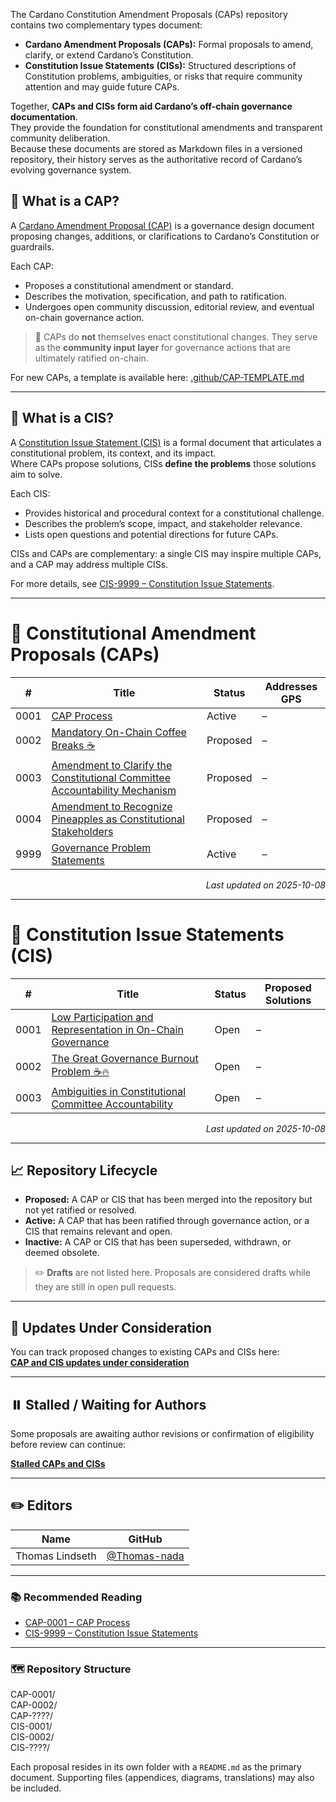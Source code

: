 The Cardano Constitution Amendment Proposals (CAPs) repository contains two complementary types document:

- **Cardano Amendment Proposals (CAPs):** Formal proposals to amend, clarify, or extend Cardano’s Constitution.
- **Constitution Issue Statements (CISs):** Structured descriptions of Constitution problems, ambiguities, or risks that require community attention and may guide future CAPs.

Together, **CAPs and CISs form aid Cardano’s off-chain governance documentation**.  
They provide the foundation for constitutional amendments and transparent community deliberation.  
Because these documents are stored as Markdown files in a versioned repository, their history serves as the authoritative record of Cardano’s evolving governance system.

## 🧭 What is a CAP?

A [Cardano Amendment Proposal (CAP)](./CAP-0001) is a governance design document proposing changes, additions, or clarifications to Cardano’s Constitution or guardrails.

Each CAP:

- Proposes a constitutional amendment or standard.
- Describes the motivation, specification, and path to ratification.
- Undergoes open community discussion, editorial review, and eventual on-chain governance action.

> 📌 CAPs do **not** themselves enact constitutional changes. They serve as the **community input layer** for governance actions that are ultimately ratified on-chain.

For new CAPs, a template is available here: [.github/CAP-TEMPLATE.md](.github/CAP-TEMPLATE.md)

---

## 🧭 What is a CIS?

A [Constitution Issue Statement (CIS)](./CIS-9999) is a formal document that articulates a constitutional problem, its context, and its impact.  
Where CAPs propose solutions, CISs **define the problems** those solutions aim to solve.

Each CIS:

- Provides historical and procedural context for a constitutional challenge.  
- Describes the problem’s scope, impact, and stakeholder relevance.  
- Lists open questions and potential directions for future CAPs.

CISs and CAPs are complementary: a single CIS may inspire multiple CAPs, and a CAP may address multiple CISs.

For more details, see [CIS-9999 – Constitution Issue Statements](./CIS-9999).

---

# 📜 Constitutional Amendment Proposals (CAPs)

<!-- BEGIN_CAP_INDEX -->
| #     | Title | Status | Addresses GPS |
|-------|----------------------------|----------|--------------------------|
| 0001  | [CAP Process](./CAP-0001) | Active | – |
| 0002  | [Mandatory On-Chain Coffee Breaks ☕](./CAP-0002) | Proposed | – |
| 0003  | [Amendment to Clarify the Constitutional Committee Accountability Mechanism](./CAP-0003) | Proposed | – |
| 0004  | [Amendment to Recognize Pineapples as Constitutional Stakeholders](./CAP-0004) | Proposed | – |
| 9999  | [Governance Problem Statements](./CAP-9999) | Active | – |

<p align="right"><i>Last updated on 2025-10-08</i></p>
<!-- END_CAP_INDEX -->

---

# 🧭 Constitution Issue Statements (CIS)

<!-- BEGIN_CIS_INDEX -->
| #     | Title | Status | Proposed Solutions |
|-------|-----------------------------|----------|-----------------------------|
| 0001  | [Low Participation and Representation in On-Chain Governance](./CIS-0001) | Open | – |
| 0002  | [The Great Governance Burnout Problem ☕🔥](./CIS-0002) | Open | – |
| 0003  | [Ambiguities in Constitutional Committee Accountability](./CIS-0003) | Open | – |

<p align="right"><i>Last updated on 2025-10-08</i></p>
<!-- END_CIS_INDEX -->

---

## 📈 Repository Lifecycle

- **Proposed:** A CAP or CIS that has been merged into the repository but not yet ratified or resolved.  
- **Active:** A CAP that has been ratified through governance action, or a CIS that remains relevant and open.  
- **Inactive:** A CAP or CIS that has been superseded, withdrawn, or deemed obsolete.

> ✏️ **Drafts** are not listed here. Proposals are considered drafts while they are still in open pull requests.

---

## 🔁 Updates Under Consideration

You can track proposed changes to existing CAPs and CISs here:  
**[CAP and CIS updates under consideration](https://github.com/Thomas-nada/CAP/pulls?q=is%3Apr+is%3Aopen+label%3AUpdate+sort%3Aupdated-desc)**

---

## ⏸️ Stalled / Waiting for Authors

Some proposals are awaiting author revisions or confirmation of eligibility before review can continue:  

[**Stalled CAPs and CISs**](https://github.com/Thomas-nada/CAP/pulls?q=is%3Apr+is%3Aopen+draft%3Afalse+in%3Atitle+label%3A%22State%3A+Waiting+for+Author%22%2C%22State%3A+Likely+Abandoned%22%2C%22State%3A+Likely+Deprecated%22+-label%3AUpdate%2CCorrection%2CTranslation+sort%3Aupdated-asc)

---

## ✏️ Editors

| Name | GitHub |
|------|--------|
| Thomas Lindseth | [@Thomas-nada](https://github.com/Thomas-nada) |

---

### 📚 Recommended Reading

- [CAP-0001 – CAP Process](./CAP-0001)  
- [CIS-9999 – Constitution Issue Statements](./CIS-9999)  

---

### 🗺️ Repository Structure

CAP-0001/  
CAP-0002/    
CAP-????/  
CIS-0001/  
CIS-0002/  
CIS-????/

Each proposal resides in its own folder with a `README.md` as the primary document. Supporting files (appendices, diagrams, translations) may also be included.
